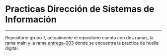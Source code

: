# Practicas Dirección de Sistemas de Información
---
Repositorio grupo 7, actualmente el repositorio cuenta con dos ramas, la rama main y la rama [entrega-003](https://github.com/anibalbg/Practicas-DSI/tree/entrega-003) donde se encuentra la practica de huella digital.
